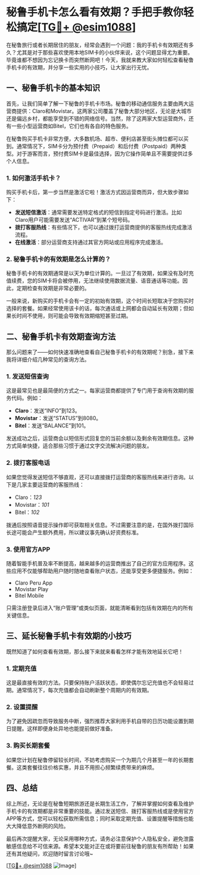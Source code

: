 # 秘鲁手机卡怎么看有效期？手把手教你轻松搞定[[TG💪+ @esim1088](https://t.me/s/esim1088)]

在秘鲁旅行或者长期居住的朋友，经常会遇到一个问题：我的手机卡有效期还有多久？尤其是对于那些喜欢使用本地SIM卡的小伙伴来说，这个问题显得尤为重要。毕竟谁都不想因为忘记换卡而突然断网吧！今天，我就来教大家如何轻松查看秘鲁手机卡的有效期，并分享一些实用的小技巧，让大家出行无忧。

## 一、秘鲁手机卡的基本知识

首先，让我们简单了解一下秘鲁的手机卡市场。秘鲁的移动通信服务主要由两大运营商提供：Claro和Movistar。这两家公司覆盖了秘鲁大部分地区，无论是大城市还是偏远乡村，都能享受到不错的网络信号。当然，除了这两家大型运营商外，还有一些小型运营商如Bitel，它们也有各自的特色服务。

在秘鲁购买手机卡非常方便，大多数机场、超市、便利店甚至街头摊位都可以买到。通常情况下，SIM卡分为预付费（Prepaid）和后付费（Postpaid）两种类型。对于游客而言，预付费SIM卡是最佳选择，因为它操作简单且不需要提供过多个人信息。

### 1. 如何激活手机卡？

购买手机卡后，第一步当然是激活它啦！激活方式因运营商而异，但大致步骤如下：

- **发送短信激活**：通常需要发送特定格式的短信到指定号码进行激活。比如Claro用户可能需要发送“ACTIVAR”到某个短号码。
- **拨打客服热线**：有些情况下，也可以通过拨打运营商提供的客服热线完成激活流程。
- **在线激活**：部分运营商支持通过其官方网站或应用程序完成激活。

### 2. 秘鲁手机卡的有效期是怎么计算的？

秘鲁手机卡的有效期通常是以天为单位计算的。一旦过了有效期，如果没有及时充值续费，您的SIM卡将会被停用，无法继续使用数据流量、语音通话等功能。因此，定期检查有效期是非常必要的。

一般来说，新购买的手机卡会有一定的初始有效期，这个时间长短取决于您购买时选择的套餐。如果经常使用该卡的话，每次通话或上网都会自动延长有效期；但如果长时间不使用，则可能会导致有效期缩短甚至过期。

## 二、秘鲁手机卡有效期查询方法

那么问题来了——如何快速准确地查看自己秘鲁手机卡的有效期呢？别急，接下来我将详细介绍几种常见的查询方法。

### 1. 发送短信查询

这是最常见也是最简便的方式之一。每家运营商都提供了专门用于查询有效期的服务代码。例如：

- **Claro**：发送“INFO”到123。
- **Movistar**：发送“STATUS”到8080。
- **Bitel**：发送“BALANCE”到101。

发送成功之后，运营商会以短信形式回复您的当前余额以及剩余有效期信息。这种方式简单快捷，适合那些习惯于通过文字交流解决问题的朋友。

### 2. 拨打客服电话

如果您觉得发送短信不够直观，还可以直接拨打运营商的客服热线来进行咨询。以下是几家主要运营商的客服热线：

- Claro：*123*
- Movistar：*101*
- Bitel：*102*

拨通后按照语音提示操作即可获取相关信息。不过需要注意的是，在国外拨打国际长途可能会产生额外费用，所以建议事先确认好资费标准。

### 3. 使用官方APP

随着智能手机普及率不断提高，越来越多的运营商推出了自己的官方应用程序。这些应用不仅能够帮助用户随时随地查看账户状态，还能享受更多便捷服务。例如：

- Claro Peru App
- Movistar Play
- Bitel Mobile

只需注册登录后进入“账户管理”或类似页面，就能清晰看到包括有效期在内的所有关键信息。

## 三、延长秘鲁手机卡有效期的小技巧

既然知道了如何查看有效期，那么接下来就来看看怎样才能有效地延长它吧！

### 1. 定期充值

这是最直接有效的方法。只要保持账户活跃状态，即使偶尔忘记充值也不会轻易过期。通常情况下，每次充值都会自动刷新整个周期内的有效期。

### 2. 设置提醒

为了避免因疏忽而导致服务中断，强烈推荐大家利用手机自带的日历功能设置到期日提醒。这样即便身处异地也能提前做好准备。

### 3. 购买长期套餐

如果您计划在秘鲁停留较长时间，不妨考虑购买一个为期几个月甚至一年的长期套餐。这类套餐往往价格实惠，并且不用担心频繁续费带来的麻烦。

## 四、总结

综上所述，无论是在秘鲁短期旅游还是长期生活工作，了解并掌握如何查看及维护手机卡的有效期都是非常重要的技能。通过发送短信、拨打客服热线或是使用官方APP等方式，您可以轻松获取所需信息；同时采取定期充值、设置提醒等措施也能大大降低意外断网的风险。

最后再次提醒大家，无论采用哪种方式，请务必注意保护个人隐私安全，避免泄露敏感信息给不可信来源。希望本文能对正在或将要前往秘鲁的朋友有所帮助！如果还有其他疑问，欢迎随时留言讨论哦~

[[TG💪+ @esim1088](https://t.me/s/esim1088) ![Image](https://i.postimg.cc/4NQfJmqS/Snipaste-2025-05-13-00-14-12.png)]